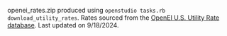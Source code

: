 openei_rates.zip produced using `openstudio tasks.rb download_utility_rates`.
Rates sourced from the [OpenEI U.S. Utility Rate database](https://apps.openei.org/USURDB/).
Last updated on 9/18/2024.